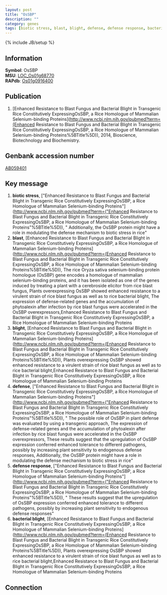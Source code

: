```yaml
---
layout: post
title: "OsSBP"
description: ""
category: genes
tags: [biotic stress, blast, blight, defense, defense response, bacterial blight]
---
```

{% include JB/setup %}

## Information
__Symbol__: OsSBP  
__MSU__: [LOC_Os01g68770](http://rice.plantbiology.msu.edu/cgi-bin/ORF_infopage.cgi?orf=LOC_Os01g68770)  
__RAPdb__: [Os01g0916400](http://rapdb.dna.affrc.go.jp/viewer/gbrowse_details/irgsp1?name=Os01g0916400)  

## Publication
1. [Enhanced Resistance to Blast Fungus and Bacterial Blight in Transgenic Rice Constitutively ExpressingOsSBP, a Rice Homologue of Mammalian Selenium-binding Proteins](http://www.ncbi.nlm.nih.gov/pubmed?term=(Enhanced Resistance to Blast Fungus and Bacterial Blight in Transgenic Rice Constitutively ExpressingOsSBP, a Rice Homologue of Mammalian Selenium-binding Proteins%5BTitle%5D)), 2014, Bioscience, Biotechnology and Biochemistry.

## Genbank accession number
[AB059401](http://www.ncbi.nlm.nih.gov/nuccore/AB059401)

## Key message
1. __biotic stress__, ["Enhanced Resistance to Blast Fungus and Bacterial Blight in Transgenic Rice Constitutively ExpressingOsSBP, a Rice Homologue of Mammalian Selenium-binding Proteins"](http://www.ncbi.nlm.nih.gov/pubmed?term=("Enhanced Resistance to Blast Fungus and Bacterial Blight in Transgenic Rice Constitutively ExpressingOsSBP, a Rice Homologue of Mammalian Selenium-binding Proteins"%5BTitle%5D)), " Additionally, the OsSBP protein might have a role in modulating the defense mechanism to biotic stress in rice"
2. __blast__, [Enhanced Resistance to Blast Fungus and Bacterial Blight in Transgenic Rice Constitutively ExpressingOsSBP, a Rice Homologue of Mammalian Selenium-binding Proteins](http://www.ncbi.nlm.nih.gov/pubmed?term=(Enhanced Resistance to Blast Fungus and Bacterial Blight in Transgenic Rice Constitutively ExpressingOsSBP, a Rice Homologue of Mammalian Selenium-binding Proteins%5BTitle%5D)), The rice Oryza sativa selenium-binding protein homologue (OsSBP) gene encodes a homologue of mammalian selenium-binding proteins, and it has been isolated as one of the genes induced by treating a plant with a cerebroside elicitor from rice blast fungus, Plants overexpressing OsSBP showed enhanced resistance to a virulent strain of rice blast fungus as well as to rice bacterial blight, The expression of defense-related genes and the accumulation of phytoalexin after infection by rice blast fungus were accelerated in the OsSBP overexpressors,Enhanced Resistance to Blast Fungus and Bacterial Blight in Transgenic Rice Constitutively ExpressingOsSBP, a Rice Homologue of Mammalian Selenium-binding Proteins
3. __blight__, [Enhanced Resistance to Blast Fungus and Bacterial Blight in Transgenic Rice Constitutively ExpressingOsSBP, a Rice Homologue of Mammalian Selenium-binding Proteins](http://www.ncbi.nlm.nih.gov/pubmed?term=(Enhanced Resistance to Blast Fungus and Bacterial Blight in Transgenic Rice Constitutively ExpressingOsSBP, a Rice Homologue of Mammalian Selenium-binding Proteins%5BTitle%5D)),  Plants overexpressing OsSBP showed enhanced resistance to a virulent strain of rice blast fungus as well as to rice bacterial blight,Enhanced Resistance to Blast Fungus and Bacterial Blight in Transgenic Rice Constitutively ExpressingOsSBP, a Rice Homologue of Mammalian Selenium-binding Proteins
4. __defense__, ["Enhanced Resistance to Blast Fungus and Bacterial Blight in Transgenic Rice Constitutively ExpressingOsSBP, a Rice Homologue of Mammalian Selenium-binding Proteins"](http://www.ncbi.nlm.nih.gov/pubmed?term=("Enhanced Resistance to Blast Fungus and Bacterial Blight in Transgenic Rice Constitutively ExpressingOsSBP, a Rice Homologue of Mammalian Selenium-binding Proteins"%5BTitle%5D)), " The possible role of OsSBP in plant defense was evaluated by using a transgenic approach, The expression of defense-related genes and the accumulation of phytoalexin after infection by rice blast fungus were accelerated in the OsSBP overexpressors, These results suggest that the upregulation of OsSBP expression conferred enhanced tolerance to different pathogens, possibly by increasing plant sensitivity to endogenous defense responses, Additionally, the OsSBP protein might have a role in modulating the defense mechanism to biotic stress in rice"
5. __defense response__, ["Enhanced Resistance to Blast Fungus and Bacterial Blight in Transgenic Rice Constitutively ExpressingOsSBP, a Rice Homologue of Mammalian Selenium-binding Proteins"](http://www.ncbi.nlm.nih.gov/pubmed?term=("Enhanced Resistance to Blast Fungus and Bacterial Blight in Transgenic Rice Constitutively ExpressingOsSBP, a Rice Homologue of Mammalian Selenium-binding Proteins"%5BTitle%5D)), " These results suggest that the upregulation of OsSBP expression conferred enhanced tolerance to different pathogens, possibly by increasing plant sensitivity to endogenous defense responses"
6. __bacterial blight__, [Enhanced Resistance to Blast Fungus and Bacterial Blight in Transgenic Rice Constitutively ExpressingOsSBP, a Rice Homologue of Mammalian Selenium-binding Proteins](http://www.ncbi.nlm.nih.gov/pubmed?term=(Enhanced Resistance to Blast Fungus and Bacterial Blight in Transgenic Rice Constitutively ExpressingOsSBP, a Rice Homologue of Mammalian Selenium-binding Proteins%5BTitle%5D)),  Plants overexpressing OsSBP showed enhanced resistance to a virulent strain of rice blast fungus as well as to rice bacterial blight,Enhanced Resistance to Blast Fungus and Bacterial Blight in Transgenic Rice Constitutively ExpressingOsSBP, a Rice Homologue of Mammalian Selenium-binding Proteins

## Connection


